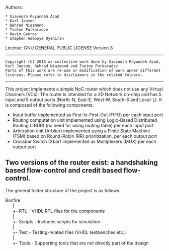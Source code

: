 Authors:

    * Siavoosh Payandeh Azad
    * Karl Janson
    * Behrad Niazmand
    * Tsotne Putkaradze
    * Nevin George 
    * Stephen Adeboye Oyeniran 

License:  	GNU GENERAL PUBLIC LICENSE Version 3

----------------------------------------------------------------------------------------------------------------------------
	Copyright (C) 2016 as collective work done by Siavoosh Payandeh Azad, Karl Janson, Behrad Niazmand and Tsotne Putkaradze
	Parts of this work are re-use or modification of work under different licenses. Please refer to disclaimers in the related folders.
----------------------------------------------------------------------------------------------------------------------------

This project implements a simple NoC router which does not use any Virtual Channels (VCs). The router is intended for a 2D Network on-chip and has 5 input and 5 output ports (North-N, East-E, West-W, South-S and Local-L). It is composed of the following components:

- Input buffer implemented as First-In-First-Out (FIFO) per each input port
- Routing computation unit implemented using Logic-Based Distributed Routing (LBDR) (no need for using routing table) per each input port
- Arbitration unit (Arbiter) implemented using a Finite State Machine (FSM) based on Round-Robin (RR) prioritization, per each output port
- Crossbar Switch (Xbar) implemented as Multiplexers (MUX) per each output port

Two versions of the router exist: a handshaking based flow-control and credit based flow-control. 
----------------------------------------------------------------------------------------------------------------------------

The general folder structure of the project is as follows:

Bonfire  
&nbsp; &nbsp; &nbsp; |  
&nbsp; &nbsp; &nbsp; +- RTL - VHDL RTL files for the components  
&nbsp; &nbsp; &nbsp; |  
&nbsp; &nbsp; &nbsp; +- Scripts - Includes scripts for simulation  
&nbsp; &nbsp; &nbsp; |  
&nbsp; &nbsp; &nbsp; +- Test - Testing-related files (VHDL testbenches etc.)  
&nbsp; &nbsp; &nbsp; |  
&nbsp; &nbsp; &nbsp; +- Tools - Supporting tools that are not directly part of the design  
